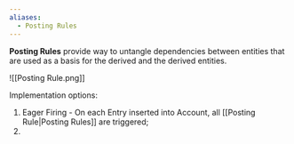 ```yaml
---
aliases:
  - Posting Rules
---
```

**Posting Rules** provide way to untangle dependencies between entities that are used as a basis for the derived and the derived entities.

![[Posting Rule.png]]

Implementation options:
1. Eager Firing - On each Entry inserted into Account, all [[Posting Rule|Posting Rules]] are triggered;
2. 